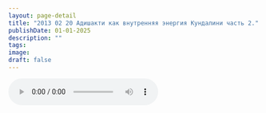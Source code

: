 ```yaml
---
layout: page-detail
title: "2013 02 20 Адишакти как внутренняя энергия Кундалини часть 2."
publishDate: 01-01-2025
description: ""
tags:
image:
draft: false
---
```


<audio title=" - 2013 02 20 Адишакти как внутренняя энергия Кундалини часть 2..mp3" src="https://filer-api.advayta.org/v1.0/public/files/72716" controls=""></audio>

  
